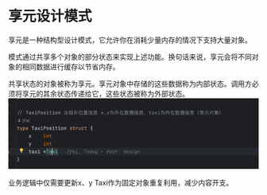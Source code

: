 # 享元设计模式
享元是一种结构型设计模式，它允许你在消耗少量内存的情况下支持大量对象。

模式通过共享多个对象的部分状态来实现上述功能。换句话来说，享元会将不同对象的相同数据进行缓存以节省内存。

共享状态的对象被称为享元。享元对象中存储的这些数据称为内部状态。调用方必须将享元的其余状态传递给它，这些状态被称为外部状态。
![](img.png)

业务逻辑中仅需要更新x、y Taxi作为固定对象重复利用，减少内容开支。